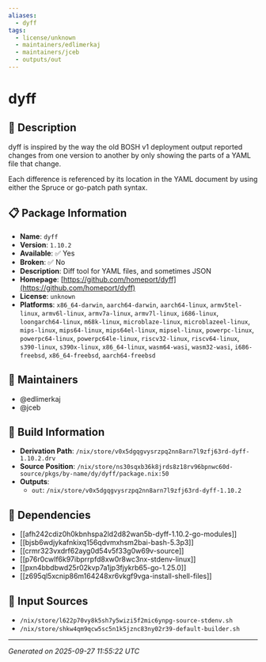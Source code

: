 ```yaml
---
aliases:
  - dyff
tags:
  - license/unknown
  - maintainers/edlimerkaj
  - maintainers/jceb
  - outputs/out
---
```


# dyff

## 📝 Description

dyff is inspired by the way the old BOSH v1 deployment output reported
changes from one version to another by only showing the parts of a YAML
file that change.

Each difference is referenced by its location in the YAML document by
using either the Spruce or go-patch path syntax.


## 📋 Package Information

- **Name**: `dyff`
- **Version**: `1.10.2`
- **Available**: ✅ Yes
- **Broken**: ✅ No
- **Description**: Diff tool for YAML files, and sometimes JSON
- **Homepage**: [https://github.com/homeport/dyff](https://github.com/homeport/dyff)
- **License**: `unknown`
- **Platforms**: `x86_64-darwin`, `aarch64-darwin`, `aarch64-linux`, `armv5tel-linux`, `armv6l-linux`, `armv7a-linux`, `armv7l-linux`, `i686-linux`, `loongarch64-linux`, `m68k-linux`, `microblaze-linux`, `microblazeel-linux`, `mips-linux`, `mips64-linux`, `mips64el-linux`, `mipsel-linux`, `powerpc-linux`, `powerpc64-linux`, `powerpc64le-linux`, `riscv32-linux`, `riscv64-linux`, `s390-linux`, `s390x-linux`, `x86_64-linux`, `wasm64-wasi`, `wasm32-wasi`, `i686-freebsd`, `x86_64-freebsd`, `aarch64-freebsd`
## 👥 Maintainers

- @edlimerkaj
- @jceb


## 🔧 Build Information

- **Derivation Path**: `/nix/store/v0x5dgqgvysrzpq2nn8arn7l9zfj63rd-dyff-1.10.2.drv`
- **Source Position**: `/nix/store/ns30sqxb36k8jrds8z18rv96bpnwc60d-source/pkgs/by-name/dy/dyff/package.nix:50`
- **Outputs**:
  - `out`:  `/nix/store/v0x5dgqgvysrzpq2nn8arn7l9zfj63rd-dyff-1.10.2`

## 🔗 Dependencies

- [[afh242cdiz0h0kbnhspa2ld2d82wan5b-dyff-1.10.2-go-modules]]
- [[bjsb6wdjykafnkixq156qdvmxhsm2bai-bash-5.3p3]]
- [[crmr323vxdrf62ayg0d54v5f33g0w69v-source]]
- [[p76r0cwlf6k97ibprrpfd8xw0r8wc3nx-stdenv-linux]]
- [[pxn4bbdbwd25r02kvp7a1jp3fjykrb65-go-1.25.0]]
- [[z695ql5xcnip86m164248xr6vkgf9vga-install-shell-files]]

## 📁 Input Sources

- `/nix/store/l622p70vy8k5sh7y5wizi5f2mic6ynpg-source-stdenv.sh`
- `/nix/store/shkw4qm9qcw5sc5n1k5jznc83ny02r39-default-builder.sh`

---
*Generated on 2025-09-27 11:55:22 UTC*
